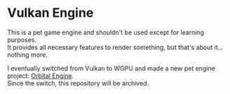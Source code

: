 # Vulkan Engine

This is a pet game engine and shouldn't be used except for learning purposes.  
It provides all necessary features to render something, but that's about it... nothing more.

I eventually switched from Vulkan to WGPU and made a new pet engine project: [Orbital Engine](https://github.com/SakulFlee/Orbital).  
Since the switch, this repository will be archived.
